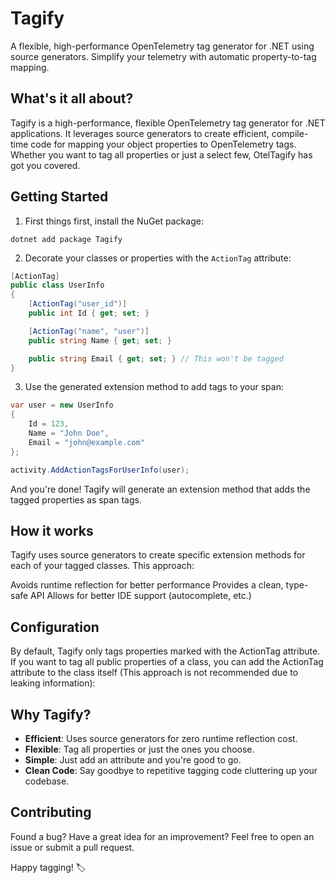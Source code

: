 # Tagify
A flexible, high-performance OpenTelemetry tag generator for .NET using source generators. Simplify your telemetry with automatic property-to-tag mapping.

## What's it all about?

Tagify is a high-performance, flexible OpenTelemetry tag generator for .NET applications. It leverages source generators to create efficient, compile-time code for mapping your object properties to OpenTelemetry tags. Whether you want to tag all properties or just a select few, OtelTagify has got you covered.

## Getting Started

1. First things first, install the NuGet package:
```
dotnet add package Tagify
```

2. Decorate your classes or properties with the `ActionTag` attribute:

```csharp
[ActionTag]
public class UserInfo
{
    [ActionTag("user_id")]
    public int Id { get; set; }

    [ActionTag("name", "user")]
    public string Name { get; set; }

    public string Email { get; set; } // This won't be tagged
}
```

3. Use the generated extension method to add tags to your span:
```csharp
var user = new UserInfo
{
    Id = 123,
    Name = "John Doe",
    Email = "john@example.com"
};

activity.AddActionTagsForUserInfo(user);
```

And you're done! Tagify will generate an extension method that adds the tagged properties as span tags.

## How it works
Tagify uses source generators to create specific extension methods for each of your tagged classes. This approach:

Avoids runtime reflection for better performance
Provides a clean, type-safe API
Allows for better IDE support (autocomplete, etc.)

## Configuration
By default, Tagify only tags properties marked with the ActionTag attribute. If you want to tag all public properties of a class, you can add the ActionTag attribute to the class itself (This approach is not recommended due to leaking information):

## Why Tagify?

- **Efficient**: Uses source generators for zero runtime reflection cost.
- **Flexible**: Tag all properties or just the ones you choose.
- **Simple**: Just add an attribute and you're good to go.
- **Clean Code**: Say goodbye to repetitive tagging code cluttering up your codebase.

## Contributing

Found a bug? Have a great idea for an improvement? Feel free to open an issue or submit a pull request.

Happy tagging! 🏷️
